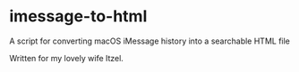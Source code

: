 # imessage-to-html

A script for converting macOS iMessage history into a searchable HTML file

Written for my lovely wife Itzel.
